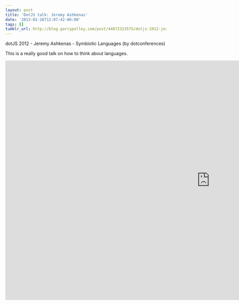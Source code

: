 ```yaml
---
layout: post
title: 'DotJS talk: Jeremy Ashkenas'
date: '2013-02-26T12:07:42-06:00'
tags: []
tumblr_url: http://blog.garrypolley.com/post/44072323575/dotjs-2012-jeremy-ashkenas-symbiotic-languages
---
```

dotJS 2012 - Jeremy Ashkenas - Symbiotic Languages (by dotconferences)

This is a really good talk on how to think about languages. 

<div class="embed-responsive embed-responsive-16by9">
  <iframe width="1280" height="750" src="https://www.youtube.com/embed/Kq5hmbjaBFk" frameborder="0" allowfullscreen></iframe>
</div>
